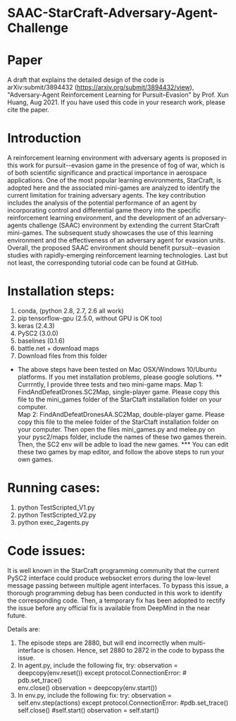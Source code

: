 # SAAC-StarCraft-Adversary-Agent-Challenge

# Paper 
A draft that explains the detailed design of the code is arXiv:submit/3894432 (https://arxiv.org/submit/3894432/view), "Adversary-Agent Reinforcement Learning for Pursuit–Evasion" by Prof. Xun Huang, Aug 2021. If you have used this code in your research work, please cite the paper. 



# Introduction
A reinforcement learning environment with adversary agents is proposed in this work for pursuit--evasion game in the presence of fog of war, which is of both scientific significance and practical importance in aerospace applications. One of the most popular learning environments, StarCraft, is adopted here and the associated mini-games are analyzed to identify the current limitation for training adversary agents. The key contribution includes the analysis of the potential performance of an agent by incorporating control and differential game theory into the specific reinforcement learning environment, and the development of an adversary-agents challenge (SAAC) environment by extending the current StarCraft mini-games. The subsequent study showcases the use of this learning environment and the effectiveness of an adversary agent for evasion units. Overall, the proposed SAAC environment should benefit pursuit--evasion studies with rapidly-emerging reinforcement learning technologies. Last but not least, the corresponding tutorial code can be found at GitHub. 



# Installation steps: 
1. conda, (python 2.8, 2.7, 2.6 all work)
2. pip tensorflow-gpu (2.5.0, without GPU is OK too)
3. keras (2.4.3)
4. PySC2 (3.0.0)
5. baselines (0.1.6) 
6. battle.net + download maps 
7. Download files from this folder
* The above steps have been tested on Mac OSX/Windows 10/Ubuntu platforms. If you met installation problems, please google solutions. 
** Currrntly, I provide three tests and two mini-game maps. 
Map 1: FindAndDefeatDrones.SC2Map, single-player game. Please copy this file to the mini_games folder of the StarCtaft installation folder on your computer.  
Map 2: FindAndDefeatDronesAA.SC2Map, double-player game. Please copy this file to the melee folder of the StarCtaft installation folder on your computer. 
Then open the files mini_games.py and melee.py on your pysc2/maps folder, include the names of these two games therein. Then, the SC2 env will be adble to load the new games. 
*** You can edit these two games by map editor, and follow the above steps to run your own games. 

# Running cases:
1. python TestScripted_V1.py
2. python TestScripted_V2.py
3. python exec_2agents.py

# Code issues: 
It is well known in the StarCraft programming community that the current PySC2 interface could produce websocket errors during the low-level message passing between multiple agent interfaces. To bypass this issue, a thorough programming debug has been conducted in this work to identify the corresponding code. Then, a temporary fix has been adopted to rectify the issue before any official fix is available from DeepMind in the near future. 

Details are: 
1. The episode steps are 2880, but will end incorrectly when multi-interface is chosen. Hence, set 2880 to 2872 in the code to bypass the issue. 
2. In agent.py, include the following fix, 
                    try:
                        observation = deepcopy(env.reset())
                    except protocol.ConnectionError:
                    #    pdb.set_trace()   
                        env.close()
                        observation = deepcopy(env.start())   
3. In env.py, include the following fix: 
      try:
            observation = self.env.step(actions)
        except protocol.ConnectionError:
            #pdb.set_trace()
            self.close()
            #self.start()
            observation = self.start()



